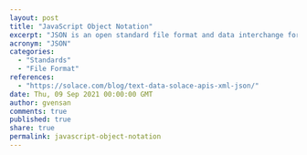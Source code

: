 ```yaml
---
layout: post
title: "JavaScript Object Notation"
excerpt: "JSON is an open standard file format and data interchange format that uses human-readable text to store and transmit data objects consisting of attribute–value pairs and arrays."
acronym: "JSON"
categories:
  - "Standards"
  - "File Format"
references:
  - "https://solace.com/blog/text-data-solace-apis-xml-json/"
date: Thu, 09 Sep 2021 00:00:00 GMT
author: gvensan
comments: true
published: true
share: true
permalink: javascript-object-notation
---
```

